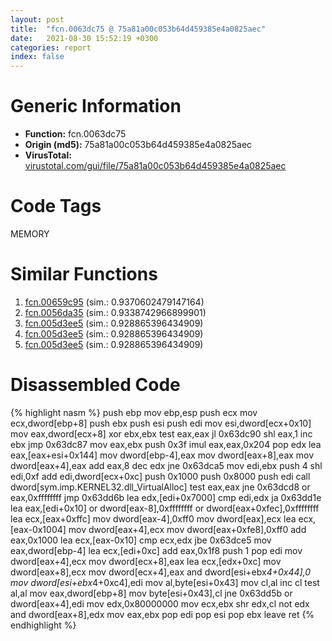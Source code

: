 ```yaml
---
layout: post
title:  "fcn.0063dc75 @ 75a81a00c053b64d459385e4a0825aec"
date:   2021-08-30 15:52:19 +0300
categories: report
index: false
---
```


# Generic Information
- **Function:** fcn.0063dc75
- **Origin (md5):** 75a81a00c053b64d459385e4a0825aec
- **VirusTotal:** [virustotal.com/gui/file/75a81a00c053b64d459385e4a0825aec][virustotal_ref]

# Code Tags
<span class="tag" id="MEMORY">MEMORY</span>


# Similar Functions

1. [fcn.00659c95][similar_1_ref] (sim.: 0.9370602479147164)
2. [fcn.0056da35][similar_2_ref] (sim.: 0.9338742966899901)
3. [fcn.005d3ee5][similar_3_ref] (sim.: 0.928865396434909)
4. [fcn.005d3ee5][similar_4_ref] (sim.: 0.928865396434909)
5. [fcn.005d3ee5][similar_5_ref] (sim.: 0.928865396434909)


# Disassembled Code

{% highlight nasm %}
push ebp
mov ebp,esp
push ecx
mov ecx,dword[ebp+8]
push ebx
push esi
push edi
mov esi,dword[ecx+0x10]
mov eax,dword[ecx+8]
xor ebx,ebx
test eax,eax
jl 0x63dc90
shl eax,1
inc ebx
jmp 0x63dc87
mov eax,ebx
push 0x3f
imul eax,eax,0x204
pop edx
lea eax,[eax+esi+0x144]
mov dword[ebp-4],eax
mov dword[eax+8],eax
mov dword[eax+4],eax
add eax,8
dec edx
jne 0x63dca5
mov edi,ebx
push 4
shl edi,0xf
add edi,dword[ecx+0xc]
push 0x1000
push 0x8000
push edi
call dword[sym.imp.KERNEL32.dll_VirtualAlloc]
test eax,eax
jne 0x63dcd8
or eax,0xffffffff
jmp 0x63dd6b
lea edx,[edi+0x7000]
cmp edi,edx
ja 0x63dd1e
lea eax,[edi+0x10]
or dword[eax-8],0xffffffff
or dword[eax+0xfec],0xffffffff
lea ecx,[eax+0xffc]
mov dword[eax-4],0xff0
mov dword[eax],ecx
lea ecx,[eax-0x1004]
mov dword[eax+4],ecx
mov dword[eax+0xfe8],0xff0
add eax,0x1000
lea ecx,[eax-0x10]
cmp ecx,edx
jbe 0x63dce5
mov eax,dword[ebp-4]
lea ecx,[edi+0xc]
add eax,0x1f8
push 1
pop edi
mov dword[eax+4],ecx
mov dword[ecx+8],eax
lea ecx,[edx+0xc]
mov dword[eax+8],ecx
mov dword[ecx+4],eax
and dword[esi+ebx*4+0x44],0
mov dword[esi+ebx*4+0xc4],edi
mov al,byte[esi+0x43]
mov cl,al
inc cl
test al,al
mov eax,dword[ebp+8]
mov byte[esi+0x43],cl
jne 0x63dd5b
or dword[eax+4],edi
mov edx,0x80000000
mov ecx,ebx
shr edx,cl
not edx
and dword[eax+8],edx
mov eax,ebx
pop edi
pop esi
pop ebx
leave 
ret 
{% endhighlight %}


[similar_1_ref]: /report/fcn.00659c95@89311daf4ed20563584bd3d8ea6137ee
[similar_2_ref]: /report/fcn.0056da35@411abc0a88b1072e29c624228aa4fa16
[similar_3_ref]: /report/fcn.005d3ee5@4179b381a87b74dcd140154f9010ef86
[similar_4_ref]: /report/fcn.005d3ee5@36725a4ae161c6e8a09f5f34ebd6f2e0
[similar_5_ref]: /report/fcn.005d3ee5@990d786f5ae64aaad4d5d2c2bb9d0106
[virustotal_ref]: https://www.virustotal.com/gui/file/75a81a00c053b64d459385e4a0825aec